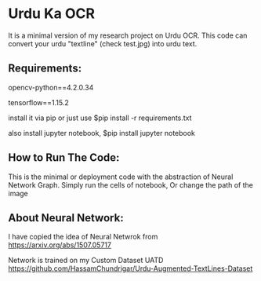# Urdu Ka OCR
It is a minimal version of my research project on Urdu OCR.
This code can convert your urdu "textline" (check test.jpg) into urdu text.

## Requirements:
opencv-python==4.2.0.34

tensorflow==1.15.2

install it via pip or just use $pip install -r requirements.txt

also install jupyter notebook, $pip install jupyter notebook

## How to Run The Code:
This is the minimal or deployment code with the abstraction of Neural Network Graph. Simply run the cells of notebook, Or change the path of the image

## About Neural Network:
I have copied the idea of Neural Netwrok from 
https://arxiv.org/abs/1507.05717

Network is trained on my Custom Dataset UATD https://github.com/HassamChundrigar/Urdu-Augmented-TextLines-Dataset
